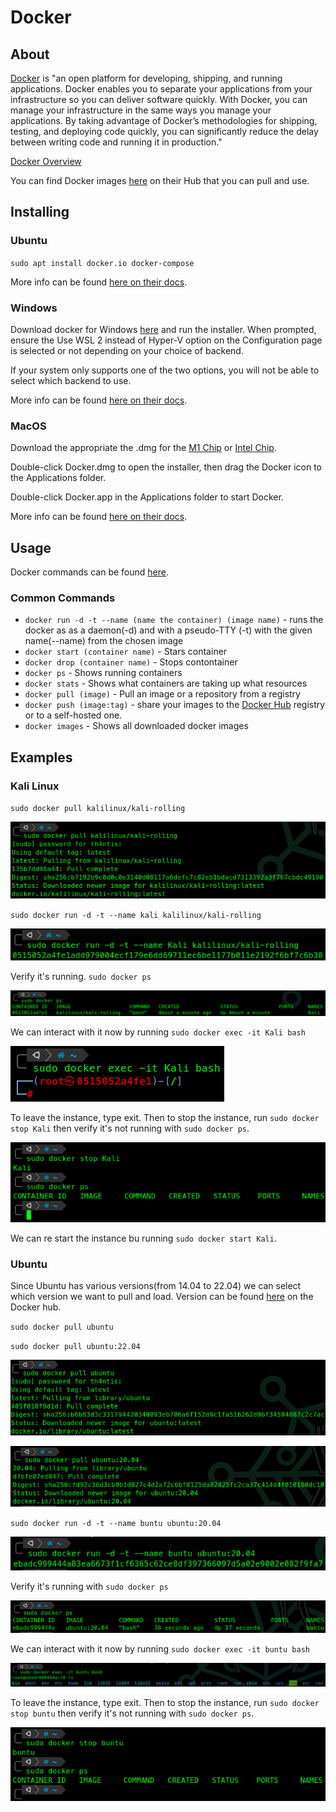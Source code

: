 # Docker

## About

[Docker](https://www.docker.com/) is "an open platform for developing, shipping, and running applications. Docker enables you to separate your applications from your infrastructure so you can deliver software quickly. With Docker, you can manage your infrastructure in the same ways you manage your applications. By taking advantage of Docker’s methodologies for shipping, testing, and deploying code quickly, you can significantly reduce the delay between writing code and running it in production."&#x20;

[Docker Overview](https://docs.docker.com/get-started/overview/)

You can find Docker images [here](https://hub.docker.com/) on their Hub that you can pull and use.

## Installing

### Ubuntu

`sudo apt install docker.io docker-compose`

More info can be found [here on their docs](https://docs.docker.com/desktop/linux/install/).

### Windows

Download docker for Windows [here](https://desktop.docker.com/win/main/amd64/Docker%20Desktop%20Installer.exe) and run the installer. When prompted, ensure the Use WSL 2 instead of Hyper-V option on the Configuration page is selected or not depending on your choice of backend.

If your system only supports one of the two options, you will not be able to select which backend to use.

More info can be found [here on their docs](https://docs.docker.com/desktop/windows/install/).

### MacOS

Download the appropriate the .dmg for the [M1 Chip](https://desktop.docker.com/mac/main/arm64/Docker.dmg?utm\_source=docker\&utm\_medium=webreferral\&utm\_campaign=docs-driven-download-mac-arm64) or [Intel Chip](https://desktop.docker.com/mac/main/amd64/Docker.dmg?utm\_source=docker\&utm\_medium=webreferral\&utm\_campaign=docs-driven-download-mac-amd64).&#x20;

Double-click Docker.dmg to open the installer, then drag the Docker icon to the Applications folder.

Double-click Docker.app in the Applications folder to start Docker.

More info can be found [here on their docs](https://docs.docker.com/desktop/mac/install/).

## Usage

Docker commands can be found [here](https://docs.docker.com/engine/reference/commandline/cli/).

### Common Commands

* `docker run -d -t --name (name the container) (image name)` - runs the docker as as a daemon(-d) and with a pseudo-TTY (-t) with the given name(--name) from the chosen image
* `docker start (container name)` - Stars container
* `docker drop (container name)` - Stops contontainer
* `docker ps` - Shows running containers
* `docker stats` - Shows what containers are taking up what resources
* `docker pull (image)` - Pull an image or a repository from a registry
* `docker push (image:tag)` - share your images to the [Docker Hub](https://hub.docker.com/) registry or to a self-hosted one.
* `docker images` - Shows all downloaded docker images

## Examples

### Kali Linux

`sudo docker pull kalilinux/kali-rolling`

![](<../../.gitbook/assets/image (306).png>)

`sudo docker run -d -t --name kali kalilinux/kali-rolling`

![](<../../.gitbook/assets/image (310).png>)

Verify it's running. `sudo docker ps`

![](<../../.gitbook/assets/image (303).png>)

We can interact with it now by running `sudo docker exec -it Kali bash`

![](<../../.gitbook/assets/image (319) (1).png>)

To leave the instance, type exit. Then to stop the instance, run `sudo docker stop Kali` then verify it's not running with `sudo docker ps`.

![](<../../.gitbook/assets/image (305).png>)

We can re start the instance bu running `sudo docker start Kali`.

### Ubuntu

Since Ubuntu has various versions(from 14.04 to 22.04) we can select which version we want to pull and load. Version can be found [here](https://hub.docker.com/\_/ubuntu) on the Docker hub.

`sudo docker pull ubuntu`

`sudo docker pull ubuntu:22.04`

![](<../../.gitbook/assets/image (308) (1).png>)

![](<../../.gitbook/assets/image (304).png>)

`sudo docker run -d -t --name buntu ubuntu:20.04`

![](<../../.gitbook/assets/image (323).png>)

Verify it's running with `sudo docker ps`

![](<../../.gitbook/assets/image (322).png>)

We can interact with it now by running `sudo docker exec -it buntu bash`

![](<../../.gitbook/assets/image (314).png>)

To leave the instance, type exit. Then to stop the instance, run `sudo docker stop buntu` then verify it's not running with `sudo docker ps`.

![](<../../.gitbook/assets/image (312) (1).png>)
